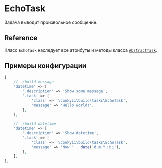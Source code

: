 EchoTask
========

Задача выводит произвольное сообщение.

Reference
---------

Класс `EchoTask` наследует все атрибуты и методы класса [`AbstractTask`][].

Примеры конфигурации
--------------------
```php
[
    // ./build message
    'datetime' => [
        '.description' => 'Show some message',
        '.task' => [
            'class' => '\cookyii\build\tasks\EchoTask',
            'message' => 'Hello world!',
        ],
    ],
    
    // ./build datetime
    'datetime' => [
        '.description' => 'Show datetime',
        '.task' => [
            'class' => '\cookyii\build\tasks\EchoTask',
            'message' => 'Now ' . date('d.m.Y H:i'),
        ],
    ],
],
```

[`AbstractTask`]: 02-reference-abstract-task.md